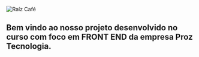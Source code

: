 ![Raíz Café](logo-1.png)

## Bem vindo ao nosso projeto desenvolvido no curso com foco em **FRONT END** da empresa **Proz Tecnologia.** ## 
